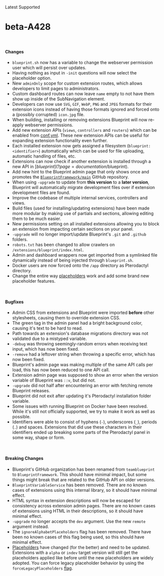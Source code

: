 <span class="badge bg-success-subtle border border-success-subtle text-success-emphasis rounded-pill"><i class="bi bi-check-lg"></i> Latest</span>
<span class="badge bg-primary-subtle border border-primary-subtle text-primary-emphasis rounded-pill"><i class="bi bi-hash"></i> Supported</span>
# beta-A428
<br/>

#### Changes
- `blueprint.sh` now has a variable to change the webserver permission user which will persist over updates.
- Having nothing as input in `-init` questions will now select the placeholder option.
- New `adminOnly` scope for custom extension routes, which allows developers to limit pages to administrators.
- Custom dashboard routes can now leave `name` empty to not have them show up inside of the SubNavigation element.
- Developers can now use `SVG`, `GIF`, `WebP`, `PNG` and `JPEG` formats for their extension icons instead of having those formats ignored and forced onto a (possibly corrupted) `icon.jpg` file.
- When building, installing or removing extensions Blueprint will now re-apply webserver permissions.
- Add new extension APIs (`views`, `controllers` and `routers`) which can be enabled from [conf.yml](?page=documentation/confyml). These new extension APIs can be useful for expanding extension functionality even further.
- Each installed extension now gets assigned a filesystem (`blueprint:<identifier>`) automatically which can be used for file uploading, automatic handling of files, etc.
- Extensions can now check if another extension is installed through a new API in [$blueprint](?page=documentation/$blueprint).
- Add new hint to the Blueprint admin page that only shows once and promotes the [`BlueprintFramework/main`](https://github.com/BlueprintFramework/main) GitHub repository.
- When using `-upgrade` to update from **this version** to a **later version**, Blueprint will automatically migrate development files over if extension development files are found.
- Improve the codebase of multiple internal services, controllers and views.
- Build files (used for installing/updating extensions) have been made more modular by making use of partials and sections, allowing editing them to be much easier.
- New permissions setting on all installed extensions allowing you to block an extension from impacting certain sections on your panel.
- `-upgrade` will no longer import/update Blueprint's `.git` and `.github` folders.
- `robots.txt` has been changed to allow crawlers on `/extensions/blueprint/index.html`.
- Admin and dashboard wrappers now get imported from a symlinked file dynamically instead of being injected through `blueprint.sh`.
- Docker users are now forced onto the `/app` directory as Pterodactyl directory.
- Change the entire way [placeholders](?page=documentation/placeholders) work and add some brand new placeholder features.

<br/>

#### Bugfixes
- Admin CSS from extensions and Blueprint were imported __before__ other stylesheets, causing them to override extension CSS.
- The green tag in the admin panel had a bright background color, causing it's text to be hard to read.
- Path towards an extension's database migrations directory was not validated due to a mistyped variable.
- `-debug` was throwing seemingly-random errors when receiving text input, which has now been fixed.
- `-remove` had a leftover string when throwing a specific error, which has now been fixed.
- Blueprint's admin page was making multiple of the same API calls per load, this has now been reduced to one API call.
- Extension admin page was supposed to show an error when the version variable of Blueprint was `::v`, but did not.
- `-upgrade` did not half after encountering an error with fetching remote Blueprint releases.
- Blueprint did not exit after updating it's Pterodactyl installation folder variable.
- Some issues with running Blueprint on Docker have been resolved. While it's still not officially supported, we try to make it work as well as possible.
- Identifiers were able to consist of hyphens (`-`), underscores (`_`), periods (`.`) and spaces. Extensions that did use these characters in their identifiers ended up breaking some parts of the Pterodactyl panel in some way, shape or form.

<br/>

#### Breaking Changes
- Blueprint's GitHub organization has been renamed from `teamblueprint` to `BlueprintFramework`. This should have minimal impact, but some things might break that are related to the GitHub API on older versions.
- `BlueprintVariableService` has been removed. There are no known cases of extensions using this internal library, so it should have minimal effect.
- HTML syntax in extension descriptions will now be escaped for consistency across extension admin pages. There are no known cases of extensions using HTML in their descriptions, so it should have minimal effect.
- `-upgrade` no longer accepts the `dev` argument. Use the new `remote` argument instead.
- The `ignoreAlphabetPlaceholders` flag has been removed. There have been no known cases of this flag being used, so this should have minimal effect.
- [Placeholders](?page=documentation/placeholders) have changed (for the better) and need to be updated. Extensions with a `alpha` or `indev` target version will still get the placeholders applied like before until the new placeholders are widely adopted. You can force legacy placeholder behavior by using the `forceLegacyPlaceholders` [flag](?page=documentation/flags).